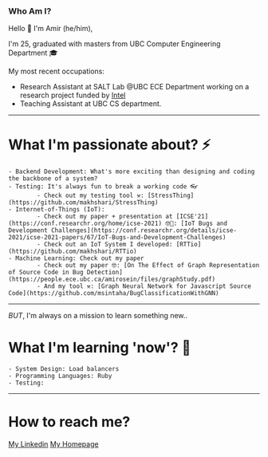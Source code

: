 ### Who Am I?
Hello 👋
I'm Amir (he/him),

I'm 25, graduated with masters from UBC Computer Engineering Department 🎓

My most recent occupations: 
   - Research Assistant at SALT Lab @UBC ECE Department working on a research project funded by [Intel](https://www.intel.ca/content/www/ca/en/homepage.html)
   - Teaching Assistant at UBC CS department.
***
# What I'm passionate about? ⚡
    - Backend Development: What's more exciting than designing and coding the backbone of a system?
    - Testing: It's always fun to break a working code 👓
            - Check out my testing tool ⚒️: [StressThing](https://github.com/makhshari/StressThing)
    - Internet-of-Things (IoT): 
            - Check out my paper + presentation at [ICSE'21](https://conf.researchr.org/home/icse-2021) 🤓👔: [IoT Bugs and Development Challenges](https://conf.researchr.org/details/icse-2021/icse-2021-papers/67/IoT-Bugs-and-Development-Challenges)
            - Check out an IoT System I developed: [RTTio](https://github.com/makhshari/RTTio)
    - Machine Learning: Check out my paper
            - Check out my paper 🤓: [On The Effect of Graph Representation of Source Code in Bug Detection](https://people.ece.ubc.ca/amirosein/files/graphStudy.pdf)
            - And my tool ⚒️: [Graph Neural Network for Javascript Source Code](https://github.com/msintaha/BugClassificationWithGNN)

***
*BUT*, I'm always on a mission to learn something new..
 # What I'm learning 'now'? 🌱
    - System Design: Load balancers
    - Programming Languages: Ruby
    - Testing:  
***
 # How to reach me?
 [My Linkedin](https://www.linkedin.com/in/makhshari/) 
 [My Homepage](https://makhshari.github.io/)    




<!--
**makhshari/makhshari** is a ✨ _special_ ✨ repository because its `README.md` (this file) appears on your GitHub profile.

Here are some ideas to get you started:

- 🔭 I’m currently working on ...
- 🌱 I’m currently learning ...
- 👯 I’m looking to collaborate on ...
- 🤔 I’m looking for help with ...
- 💬 Ask me about ...
- 📫 How to reach me: ...
- 😄 Pronouns: ...
- ⚡ Fun fact: ...
-->
